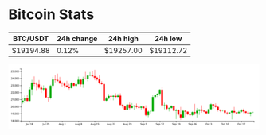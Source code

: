 # Bitcoin Stats

BTC/USDT|24h change|24h high|24h low|
|---|---|---|---|
|$19194.88|0.12%|$19257.00|$19112.72|

<img src="./chart.svg">
